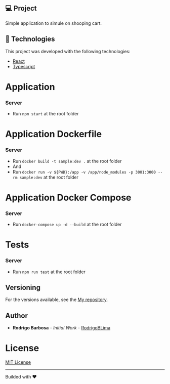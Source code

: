 ## 💻 Project
Simple application to simule on shooping cart.

## 🚀 Technologies

This project was developed with the following technologies:

- [React](https://reactjs.org)
- [Typescript](https://www.typescriptlang.org/docs/)

# Application
### Server
  - Run ```npm start``` at the root folder

# Application Dockerfile
### Server
  - Run ```docker build -t sample:dev .``` at the root folder
  - And
  - Run ```docker run -v ${PWD}:/app -v /app/node_modules -p 3001:3000 --rm sample:dev``` at the root folder

# Application Docker Compose
### Server
  - Run ```docker-compose up -d --build``` at the root folder

# Tests
### Server
  - Run ```npm run test``` at the root folder

## Versioning

For the versions available, see the [My repository](https://github.com/RodrigoBLima).

## Author

* **Rodrigo Barbosa** - *Initial Work* - [RodrigoBLima](https://github.com/RodrigoBLima)

# License
[MIT License](/LICENSE)

---

Builded with ♥
